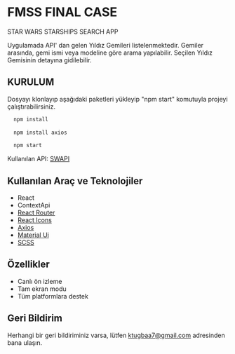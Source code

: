 # FMSS FINAL CASE

STAR WARS STARSHIPS SEARCH APP

Uygulamada API' dan gelen Yıldız Gemileri listelenmektedir. Gemiler arasında, gemi ismi veya modeline göre arama yapılabilir. Seçilen Yıldız Gemisinin detayına gidilebilir.

 ## KURULUM
 
 Dosyayı klonlayıp aşağıdaki paketleri yükleyip "npm start" komutuyla projeyi çalıştırabilirsiniz.
 
```bash
  npm install
  
  npm install axios
  
  npm start
```

Kullanılan API: [SWAPI](https://swapi.dev/)


## Kullanılan Araç ve Teknolojiler

- React
- ContextApi
- [React Router](https://reactrouter.com/en/main)
- [React Icons](https://react-icons.github.io/react-icons/) 
- [Axios](https://axios-http.com/docs/intro)
- [Material Ui](https://mui.com/core/)
- [SCSS](https://sass-lang.com/)

## Özellikler

- Canlı ön izleme
- Tam ekran modu
- Tüm platformlara destek

## Geri Bildirim

Herhangi bir geri bildiriminiz varsa, lütfen ktugbaa7@gmail.com adresinden bana ulaşın.





